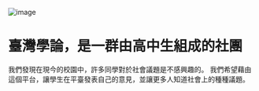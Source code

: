 ![image](https://github.com/Dogbone0714/stl/blob/master/logo.jpg)
# 臺灣學論，是一群由高中生組成的社團 
我們發現在現今的校園中，許多同學對於社會議題是不感興趣的。 我們希望藉由這個平台，讓學生在平臺發表自己的意見，並讓更多人知道社會上的種種議題。
